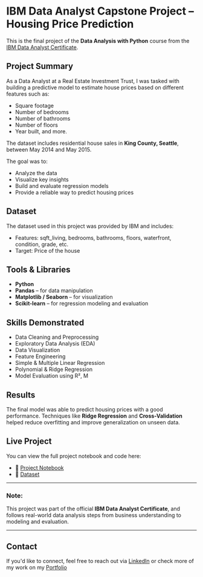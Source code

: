 # IBM Data Analyst Capstone Project – Housing Price Prediction

This is the final project of the **Data Analysis with Python** course from the [IBM Data Analyst Certificate](https://www.coursera.org/professional-certificates/ibm-data-analyst).

## Project Summary

As a Data Analyst at a Real Estate Investment Trust, I was tasked with building a predictive model to estimate house prices based on different features such as:
- Square footage
- Number of bedrooms
- Number of bathrooms
- Number of floors
- Year built, and more.

The dataset includes residential house sales in **King County, Seattle**, between May 2014 and May 2015.

The goal was to:
- Analyze the data
- Visualize key insights
- Build and evaluate regression models
- Provide a reliable way to predict housing prices

## Dataset

The dataset used in this project was provided by IBM and includes:
- Features: sqft_living, bedrooms, bathrooms, floors, waterfront, condition, grade, etc.
- Target: Price of the house

## Tools & Libraries

- **Python**
- **Pandas** – for data manipulation
- **Matplotlib / Seaborn** – for visualization
- **Scikit-learn** – for regression modeling and evaluation

## Skills Demonstrated

- Data Cleaning and Preprocessing
- Exploratory Data Analysis (EDA)
- Data Visualization
- Feature Engineering
- Simple & Multiple Linear Regression
- Polynomial & Ridge Regression
- Model Evaluation using R², M

## Results

The final model was able to predict housing prices with a good performance. Techniques like **Ridge Regression** and **Cross-Validation** helped reduce overfitting and improve generalization on unseen data.

## Live Project

You can view the full project notebook and code here:

- 📓 [Project Notebook](Code/House_Sales_in_King_Count_USA.ipynb)
- 📁 [Dataset](data/kc_house_data.csv)


---

### Note:

This project was part of the official **IBM Data Analyst Certificate**, and follows real-world data analysis steps from business understanding to modeling and evaluation.

---

## Contact

If you'd like to connect, feel free to reach out via [LinkedIn](https://www.linkedin.com) or check more of my work on my [Portfolio](https://ahmedelshahat97.github.io/Portfolio/)
